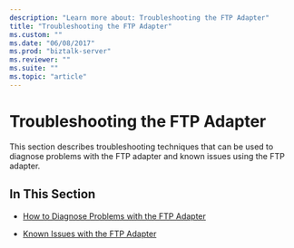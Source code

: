 ```yaml
---
description: "Learn more about: Troubleshooting the FTP Adapter"
title: "Troubleshooting the FTP Adapter"
ms.custom: ""
ms.date: "06/08/2017"
ms.prod: "biztalk-server"
ms.reviewer: ""
ms.suite: ""
ms.topic: "article"
---
```

# Troubleshooting the FTP Adapter
This section describes troubleshooting techniques that can be used to diagnose problems with the FTP adapter and known issues using the FTP adapter.  
  
## In This Section  
  
-   [How to Diagnose Problems with the FTP Adapter](../core/how-to-diagnose-problems-with-the-ftp-adapter.md)  
  
-   [Known Issues with the FTP Adapter](../core/known-issues-with-the-ftp-adapter.md)
